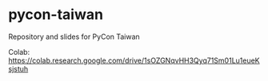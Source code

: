 # pycon-taiwan
Repository and slides for PyCon Taiwan 


Colab: https://colab.research.google.com/drive/1sOZGNqvHH3Qyq71Sm01Lu1eueKsjstuh


